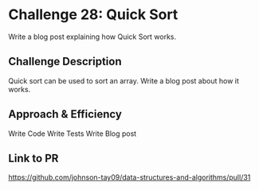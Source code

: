# Challenge 28: Quick Sort
Write a blog post explaining how Quick Sort works.

## Challenge Description
Quick sort can be used to sort an array. Write a blog post about how it works.

## Approach & Efficiency
Write Code
Write Tests
Write Blog post
## Link to PR
https://github.com/johnson-tay09/data-structures-and-algorithms/pull/31